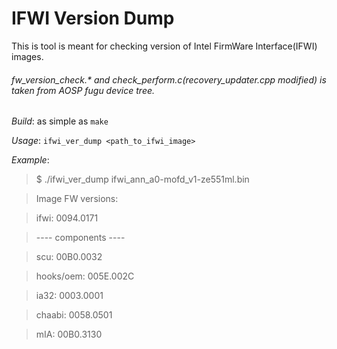 IFWI Version Dump
=================
  This is tool is meant for checking version of Intel FirmWare Interface(IFWI) images.

###### fw_version_check.* and check_perform.c(recovery_updater.cpp modified) is taken from AOSP fugu device tree.

  *Build*: as simple as `make`

  *Usage*: `ifwi_ver_dump <path_to_ifwi_image>`

  *Example*:
> $ ./ifwi_ver_dump ifwi_ann_a0-mofd_v1-ze551ml.bin

> Image FW versions:

>ifwi: 0094.0171

> ---- components ----

>scu: 00B0.0032

>hooks/oem: 005E.002C

>ia32: 0003.0001

>chaabi: 0058.0501

>mIA: 00B0.3130

